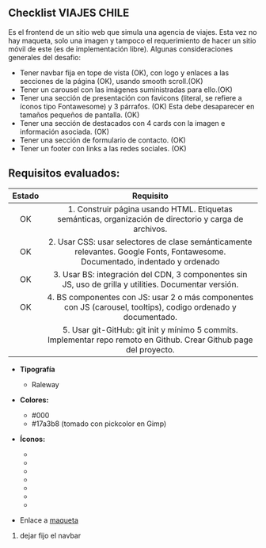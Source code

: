## Checklist VIAJES CHILE

Es el frontend de un sitio web que simula una agencia de viajes. Esta vez no hay maqueta, solo una imagen y tampoco el requerimiento de hacer un sitio móvil de este (es de implementación libre). Algunas consideraciones generales del desafio: 

- Tener navbar fija en tope de vista (OK), con logo y enlaces a las secciones de la página (OK), usando smooth scroll.(OK)
- Tener un carousel con las imágenes suministradas para ello.(OK)
- Tener una sección de presentación con favicons (literal, se refiere a íconos tipo Fontawesome) y 3 párrafos. (OK) Esta debe desaparecer en tamaños pequeños de pantalla. (OK)
- Tener una sección de destacados con 4 cards con la imagen e información asociada. (OK)
- Tener una sección de formulario de contacto. (OK)
- Tener un footer con links a las redes sociales. (OK)

## Requisitos evaluados: 
|Estado|Requisito|
|:-------:|:------:|
| OK |1. Construir página usando HTML. Etiquetas semánticas, organización de directorio y carga de archivos.|
| OK |2. Usar CSS: usar selectores de clase semánticamente relevantes. Google Fonts, Fontawesome. Documentado, indentado y ordenado|
| OK |3. Usar BS: integración del CDN, 3 componentes sin JS, uso de grilla y utilities. Documentar versión.|
| OK |4. BS componentes con JS: usar 2 o más componentes con JS (carousel, tooltips), codigo ordenado y documentado.|
| |5. Usar git-GitHub: git init y mínimo 5 commits. Implementar repo remoto en Github. Crear Github page del proyecto.|


* **Tipografía** 
  * Raleway
* **Colores:**
  * #000
  * #17a3b8 (tomado con pickcolor en Gimp)
* **Íconos:**
  * <i class="fa-solid fa-plane"></i>
  * <i class="fa-solid fa-mountain"></i>
  * <i class="fa-solid fa-route"></i>
  * <i class="fa-brands fa-github-square"></i>
  * <i class="fa-brands fa-linkedin"></i>
  * <i class="fa-brands fa-twitter-square"></i>
  * <i class="fa-brands fa-facebook-square"></i>

* Enlace a [maqueta](www.google.com)


1. dejar fijo el navbar
